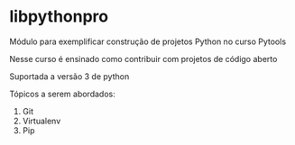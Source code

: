 # libpythonpro
Módulo para exemplificar construção de projetos Python no curso Pytools

Nesse curso é ensinado como contribuir com projetos de código aberto

Suportada a versão 3 de python

Tópicos a serem abordados:
1. Git
2. Virtualenv
3. Pip